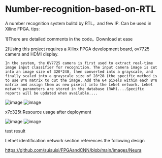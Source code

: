 # Number-recognition-based-on-RTL
A number recognition system bulitd by RTL，and few IP. Can be used in Xilinx FPGA.
tips:

1)There are detailed comments in the code。Download at ease

2)Using this project requires a Xilinx FPGA development board, ov7725 camera and HDMI display.

    In the system, the OV7725 camera is first used to extract real-time image input classifier for recognition. The input camera image is cut into an image size of 320*240, then converted into a grayscale, and finally scaled into a grayscale size of 28*28 (the specific method is to use 8*8 matrix to cut the image, Add the 64 pixels within each 8*8 matrix and assign them as new pixels) into the LeNet network. LeNet network parameters are stored in the database (RAM)....Specific reports will be updated when available....


![image](https://user-images.githubusercontent.com/103297071/229667419-b0abf60c-bf52-4a9b-b745-e3fdb0076378.png)
![image](https://user-images.githubusercontent.com/103297071/229667440-4ddf5382-3e51-417d-863e-0cfef8b4baba.png)

x7c325t Resource usage after deployment

![image](https://user-images.githubusercontent.com/103297071/229667579-da50c222-acac-41ca-abca-708a809a1419.png)
![image](https://user-images.githubusercontent.com/103297071/229667604-d12b512a-38c5-4865-bac6-a96e1f211de7.png)

test result

Letnet identification network section references the following design

https://github.com/suisuisi/FPGAandCNN/blob/main/images/Neura
